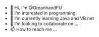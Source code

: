 - 👋 Hi, I’m @GreanhandFU
- 👀 I’m interested in progranming
- 🌱 I’m currently learning Java and VB.net
- 💞️ I’m looking to collaborate on ...
- 📫 How to reach me ...

<!---
GreanhandFU/GreanhandFU is a ✨ special ✨ repository because its `README.md` (this file) appears on your GitHub profile.
You can click the Preview link to take a look at your changes.
--->
